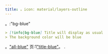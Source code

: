 ```yaml
---
title: 。icon: material/layers-outline
---
```


。:"bg-blue"

```md
> [!info|bg-blue] Title will display as usual
> The background color will be blue
```

。["all-blue"](../combined-styling/page-2.md)
页:1["title-blue"](../title-styling/page-2.md)。
.

